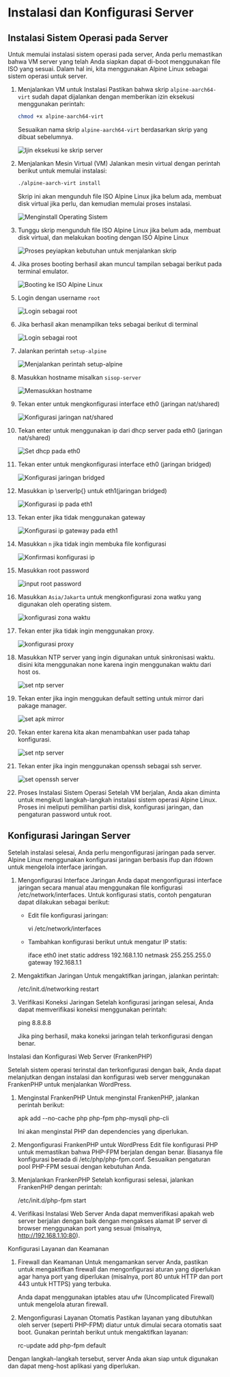 # Instalasi dan Konfigurasi Server

## Instalasi Sistem Operasi pada Server

Untuk memulai instalasi sistem operasi pada server, Anda perlu memastikan bahwa
VM server yang telah Anda siapkan dapat di-boot menggunakan file ISO yang
sesuai. Dalam hal ini, kita menggunakan Alpine Linux sebagai sistem operasi
untuk server.

1. Menjalankan VM untuk Instalasi Pastikan bahwa skrip `alpine-aarch64-virt`
   sudah dapat dijalankan dengan memberikan izin eksekusi menggunakan perintah:

   ```bash
   chmod +x alpine-aarch64-virt
   ```

   Sesuaikan nama skrip `alpine-aarch64-virt` berdasarkan skrip yang dibuat
   sebelumnya.

   ![Ijin eksekusi ke skrip server](report/assets/images/server-script-permission.png)

2. Menjalankan Mesin Virtual (VM) Jalankan mesin virtual dengan perintah berikut
   untuk memulai instalasi:

   ```bash
   ./alpine-aarch-virt install
   ```

   Skrip ini akan mengunduh file ISO Alpine Linux jika belum ada, membuat disk
   virtual jika perlu, dan kemudian memulai proses instalasi.

   ![Menginstall Operating Sistem](report/assets/images/menginstall-os-pada-vm.png)

3. Tunggu skrip mengunduh file ISO Alpine Linux jika belum ada, membuat disk
   virtual, dan melakukan booting dengan ISO Alpine Linux

   ![Proses peyiapkan kebutuhan untuk menjalankan skrip](report/assets/images/proses-penyiapan-kebutuhan.png)

4. Jika proses booting berhasil akan muncul tampilan sebagai berikut pada
   terminal emulator.

   ![Booting ke ISO Alpine Linux](report/assets/images/booting-berhasil.png)

5. Login dengan username `root`

   ![Login sebagai root](report/assets/images/input-user-root.png)

6. Jika berhasil akan menampilkan teks sebagai berikut di terminal

   ![Login sebagai root](report/assets/images/login-success.png)

7. Jalankan perintah `setup-alpine`

   ![Menjalankan perintah `setup-alpine`](report/assets/images/perintah-setup-alpine.png)

8. Masukkan hostname misalkan `sisop-server`

   ![Memasukkan hostname](report/assets/images/masukkan-hostname.png)

9. Tekan enter untuk mengkonfigurasi interface eth0 (jaringan nat/shared)

   ![Konfigurasi jaringan nat/shared](report/assets/images/konfigurasi-eth0.png)

10. Tekan enter untuk menggunakan ip dari dhcp server pada eth0 (jaringan
    nat/shared)

    ![Set dhcp pada eth0](report/assets/images/jaringan-eth0-dhcp.png)

11. Tekan enter untuk mengkonfigurasi interface eth0 (jaringan bridged)

    ![Konfigurasi jaringan bridged](report/assets/images/konfigurasi-eth1.png)

12. Masukkan ip \serverIp{} untuk eth1(jaringan bridged)

    ![Konfigurasi ip pada eth1](report/assets/images/ip-server.png)

13. Tekan enter jika tidak menggunakan gateway

    ![Konfigurasi ip gateway pada eth1](report/assets/images/eth1-gateway.png)

14. Masukkan `n` jika tidak ingin membuka file konfigurasi

    ![Konfirmasi konfigurasi ip](report/assets/images/confirm-interface.png)

15. Masukkan root password

    ![input root password](report/assets/images/new-password.png)

16. Masukkan `Asia/Jakarta` untuk mengkonfigurasi zona watku yang digunakan oleh
    operating sistem.

    ![konfigurasi zona waktu](report/assets/images/set-timezone.png)

17. Tekan enter jika tidak ingin menggunakan proxy.

    ![konfigurasi proxy](report/assets/images/proxy.png)

18. Masukkan NTP server yang ingin digunakan untuk sinkronisasi waktu. disini
    kita menggunakan none karena ingin menggunakan waktu dari host os.

    ![set ntp server](report/assets/images/set-ntp.png)

19. Tekan enter jika ingin menggukan default setting untuk mirror dari pakage
    manager.

    ![set apk mirror](report/assets/images/apk-setup.png)

18. Tekan enter karena kita akan menambahkan user pada tahap konfigurasi.

    ![set ntp server](report/assets/images/user-setup-no.png)

18. Tekan enter jika ingin menggunakan openssh sebagai ssh server.

    ![set openssh server](report/assets/images/openssh-server.png)

20. Proses Instalasi Sistem Operasi Setelah VM berjalan, Anda akan diminta untuk
    mengikuti langkah-langkah instalasi sistem operasi Alpine Linux. Proses ini
    meliputi pemilihan partisi disk, konfigurasi jaringan, dan pengaturan
    password untuk root.

## Konfigurasi Jaringan Server

Setelah instalasi selesai, Anda perlu mengonfigurasi jaringan pada server.
Alpine Linux menggunakan konfigurasi jaringan berbasis ifup dan ifdown untuk
mengelola interface jaringan.

1. Mengonfigurasi Interface Jaringan Anda dapat mengonfigurasi interface
   jaringan secara manual atau menggunakan file konfigurasi
   /etc/network/interfaces. Untuk konfigurasi statis, contoh pengaturan dapat
   dilakukan sebagai berikut:

   - Edit file konfigurasi jaringan:

     vi /etc/network/interfaces

   - Tambahkan konfigurasi berikut untuk mengatur IP statis:

     iface eth0 inet static address 192.168.1.10 netmask 255.255.255.0 gateway
     192.168.1.1

2. Mengaktifkan Jaringan Untuk mengaktifkan jaringan, jalankan perintah:

   /etc/init.d/networking restart

3. Verifikasi Koneksi Jaringan Setelah konfigurasi jaringan selesai, Anda dapat
   memverifikasi koneksi menggunakan perintah:

   ping 8.8.8.8

   Jika ping berhasil, maka koneksi jaringan telah terkonfigurasi dengan benar.

Instalasi dan Konfigurasi Web Server (FrankenPHP)

Setelah sistem operasi terinstal dan terkonfigurasi dengan baik, Anda dapat
melanjutkan dengan instalasi dan konfigurasi web server menggunakan FrankenPHP
untuk menjalankan WordPress.

1. Menginstal FrankenPHP Untuk menginstal FrankenPHP, jalankan perintah berikut:

   apk add --no-cache php php-fpm php-mysqli php-cli

   Ini akan menginstal PHP dan dependencies yang diperlukan.

2. Mengonfigurasi FrankenPHP untuk WordPress Edit file konfigurasi PHP untuk
   memastikan bahwa PHP-FPM berjalan dengan benar. Biasanya file konfigurasi
   berada di /etc/php/php-fpm.conf. Sesuaikan pengaturan pool PHP-FPM sesuai
   dengan kebutuhan Anda.

3. Menjalankan FrankenPHP Setelah konfigurasi selesai, jalankan FrankenPHP
   dengan perintah:

   /etc/init.d/php-fpm start

4. Verifikasi Instalasi Web Server Anda dapat memverifikasi apakah web server
   berjalan dengan baik dengan mengakses alamat IP server di browser menggunakan
   port yang sesuai (misalnya, http://192.168.1.10:80).

Konfigurasi Layanan dan Keamanan

1. Firewall dan Keamanan Untuk mengamankan server Anda, pastikan untuk
   mengaktifkan firewall dan mengonfigurasi aturan yang diperlukan agar hanya
   port yang diperlukan (misalnya, port 80 untuk HTTP dan port 443 untuk HTTPS)
   yang terbuka.

   Anda dapat menggunakan iptables atau ufw (Uncomplicated Firewall) untuk
   mengelola aturan firewall.

2. Mengonfigurasi Layanan Otomatis Pastikan layanan yang dibutuhkan oleh server
   (seperti PHP-FPM) diatur untuk dimulai secara otomatis saat boot. Gunakan
   perintah berikut untuk mengaktifkan layanan:

   rc-update add php-fpm default

Dengan langkah-langkah tersebut, server Anda akan siap untuk digunakan dan dapat
meng-host aplikasi yang diperlukan.

